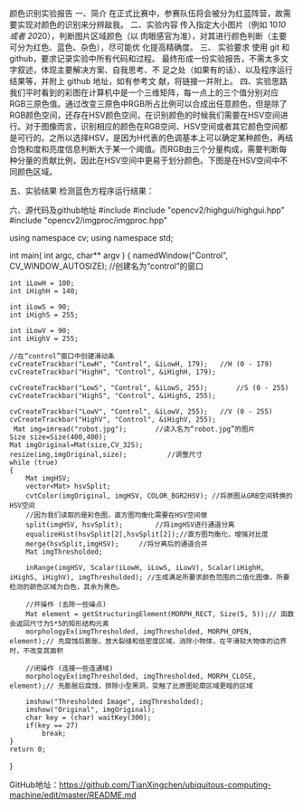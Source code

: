 颜色识别实验报告
一、简介
    在正式比赛中，参赛队伍将会被分为红蓝阵营，故需要实现对颜色的识别来分辨敌我。
二、实验内容
    传入指定大小图片（例如 10*10 或者 20*20），判断图片区域颜色（以 肉眼感官为准），对其进行颜色判断（主要可分为红色、蓝色、杂色），尽可能优 化提高精确度。
三、 实验要求
    使用 git 和 github，要求记录实验中所有代码和过程。 最终形成一份实验报告，不需太多文字叙述，体现主要解决方案、自我思考、不 足之处（如果有的话）、以及程序运行结果等，并附上 github 地址，如有参考文 献，将链接一并附上。
四、实验思路
    我们平时看到的彩图在计算机中是一个三维矩阵，每一点上的三个值分别对应RGB三原色值。通过改变三原色中RGB所占比例可以合成出任意颜色，但是除了RGB颜色空间，还存在HSV颜色空间，在识别颜色的时候我们需要在HSV空间进行。对于图像而言，识别相应的颜色在RGB空间、HSV空间或者其它颜色空间都是可行的。之所以选择HSV，是因为H代表的色调基本上可以确定某种颜色，再结合饱和度和亮度信息判断大于某一个阈值。而RGB由三个分量构成，需要判断每种分量的贡献比例，因此在HSV空间中更易于划分颜色。下图是在HSV空间中不同颜色区域。

五、实验结果
检测蓝色方程序运行结果：


六、源代码及github地址
#include <iostream>
#include "opencv2/highgui/highgui.hpp"
#include "opencv2/imgproc/imgproc.hpp"

using namespace cv;
using namespace std;

int main( int argc, char** argv )
{
    namedWindow("Control", CV_WINDOW_AUTOSIZE); //创建名为“control”的窗口

    int iLowH = 100;
    int iHighH = 140;

    int iLowS = 90;
    int iHighS = 255;

    int iLowV = 90;
    int iHighV = 255;

    //在“control”窗口中创建滑动条
    cvCreateTrackbar("LowH", "Control", &iLowH, 179); 	//H (0 - 179)
    cvCreateTrackbar("HighH", "Control", &iHighH, 179);

    cvCreateTrackbar("LowS", "Control", &iLowS, 255); 		//S (0 - 255)
    cvCreateTrackbar("HighS", "Control", &iHighS, 255);

    cvCreateTrackbar("LowV", "Control", &iLowV, 255); 	//V (0 - 255)
    cvCreateTrackbar("HighV", "Control", &iHighV, 255);
     Mat img=imread("robot.jpg");		//读入名为“robot.jpg”的图片
    Size size=Size(400,400);
    Mat imgOriginal=Mat(size,CV_32S);
    resize(img,imgOriginal,size);		   //调整尺寸
    while (true)
    {
        Mat imgHSV;
        vector<Mat> hsvSplit;
        cvtColor(imgOriginal, imgHSV, COLOR_BGR2HSV); //将原图从GRB空间转换的HSV空间 
        //因为我们读取的是彩色图，直方图均衡化需要在HSV空间做
        split(imgHSV, hsvSplit);		//将imgHSV进行通道分离
        equalizeHist(hsvSplit[2],hsvSplit[2]);//直方图均衡化，增强对比度
        merge(hsvSplit,imgHSV);		//将分离后的通道合并
        Mat imgThresholded;

        inRange(imgHSV, Scalar(iLowH, iLowS, iLowV), Scalar(iHighH, iHighS, iHighV), imgThresholded); //生成满足所要求颜色范围的二值化图像，所要检测的颜色区域为白色，其余为黑色。

        //开操作 (去除一些噪点)
        Mat element = getStructuringElement(MORPH_RECT, Size(5, 5));// 函数会返回尺寸为5*5的矩形结构元素
        morphologyEx(imgThresholded, imgThresholded, MORPH_OPEN, element);// 先腐蚀后膨胀，放大裂缝和低密度区域，消除小物体，在平滑较大物体的边界时，不改变其面积

        //闭操作 (连接一些连通域)
        morphologyEx(imgThresholded, imgThresholded, MORPH_CLOSE, element);// 先膨胀后腐蚀，排除小型黑洞，突触了比原图轮廓区域更暗的区域

        imshow("Thresholded Image", imgThresholded); 
        imshow("Original", imgOriginal); 
        char key = (char) waitKey(300);
        if(key == 27)
            break;
    }
    return 0;
}

GitHub地址：https://github.com/TianXingchen/ubiquitous-computing-machine/edit/master/README.md
